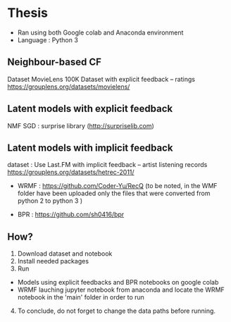 # Thesis

* Ran using both Google colab and Anaconda environment  
* Language : Python 3

## Neighbour-based CF
Dataset MovieLens 100K Dataset with explicit feedback – ratings https://grouplens.org/datasets/movielens/

## Latent models with explicit feedback
NMF  SGD  : surprise library (http://surpriselib.com)

## Latent models with implicit feedback
dataset : Use Last.FM with implicit feedback – artist listening records https://grouplens.org/datasets/hetrec-2011/

* WRMF : https://github.com/Coder-Yu/RecQ  (to be noted, in the WMF folder have been uploaded only the files that were converted from python 2 to python 3 )

* BPR : https://github.com/sh0416/bpr


## How?
1. Download dataset and notebook
2. Install needed packages
3. Run 

  * Models using explicit feedbacks and BPR notebooks on google colab
  * WRMF lauching  jupyter notebook from anaconda and locate the WRMF notebook in the 'main' folder in order to run 
  
4. To conclude, do not forget to change the data paths before running.
